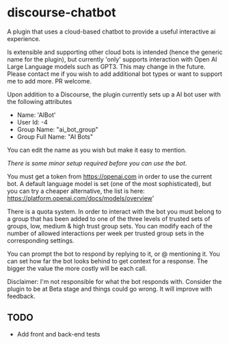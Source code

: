 # discourse-chatbot

A plugin that uses a cloud-based chatbot to provide a useful interactive ai experience.

Is extensible and supporting other cloud bots is intended (hence the generic name for the plugin), but currently 'only' supports interaction with Open AI Large Language models such as GPT3.  This may change in the future.  Please contact me if you wish to add additional bot types or want to support me to add more.  PR welcome.

Upon addition to a Discourse, the plugin currently sets up a AI bot user with the following attributes

* Name: 'AIBot'
* User Id: -4
* Group Name: "ai_bot_group"
* Group Full Name: "AI Bots"

You can edit the name as you wish but make it easy to mention.

*There is some minor setup required before you can use the bot*.

You must get a token from https://openai.com in order to use the current bot.  A default language model is set (one of the most sophisticated), but you can try a cheaper alternative, the list is here: <a>https://platform.openai.com/docs/models/overview</a>'

There is a quota system.  In order to interact with the bot you must belong to a group that has been added to one of the three levels of trusted sets of groups, low, medium & high trust group sets.  You can modify each of the number of allowed interactions per week per trusted group sets in the corresponding settings.

You can prompt the bot to respond by replying to it, or @ mentioning it.  You can set how far the bot looks behind to get context for a response.  The bigger the value the more costly will be each call.

Disclaimer: I'm not responsible for what the bot responds with.  Consider the plugin to be at Beta stage and things could go wrong.  It will improve with feedback.

## TODO

* Add front and back-end tests